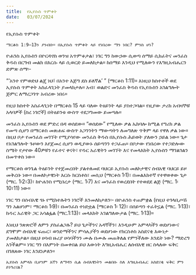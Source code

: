 ```yaml
---
title:  የኢየሱስ ጥምቀት
date:   03/07/2024
---
```


የኢየሱስ ጥምቀት

`ማርቆስ 1:9–13ን ያንብቡ። በኢየሱስ ጥምቀት ላይ የነበረው ማን ነበር? ምንስ ሆነ?`

ዮሐንስ ኢየሱስን በዮርዳኖስ ወንዝ አጥምቆታል፣ ነገር ግን ከውኃው ሲወጣ ሰማይ ሲከፈትና መንፈስ ቅዱስ በርግብ መልክ በእርሱ ላይ ሲወርድ ይመለከታል። ከሰማይ እንዲህ የሚለውን የእግዚአብሔርን ድምጽ ሰማ፡-

“‘አንተ የምወድህ ልጄ ነህ፤ በአንተ እጅግ ደስ ይለኛል’ ” (ማርቆስ 1:11)። እነዚህ ክስተቶች ወደ ኢየሱስ ጥምቀት አስፈላጊነት ያመላክታሉ። አብ፣ ወልድና መንፈስ ቅዱስ የኢየሱስን አገልግሎት ጅምር ለማረጋገጥ አብረው ነበሩ።

የዚህ ክስተት አስፈላጊነት በማርቆስ 15 ላይ ባለው ትዕይንት ላይ ያስተጋባል። የዚያው ታሪክ አብዛኞቹ አላባዎች (ስረ ነገሮች) በትዕይንቱ ውስጥ ተደጋግመው ይመጣሉ።

መንፈስ ኢየሱስን ወደ ምድረ በዳ ወሰደው። “ወሰደው” የሚለው ቃል ኤክባሎ ከሚል የግሪክ ቃል የመጣ ሲሆን በማርቆስ መጽሐፍ ውስጥ አጋንንትን ማውጣትን ለመግለጽ ጥቅም ላይ የዋለ ቃል ነው። በዚህ ቦታ የመንፈስ መገኘት የሚያሳየው መንፈስ ቅዱስ በኢየሱስ ሕይወት ያለውን ኃይል ነው። ጌታ የአገልግሎት ጉዞውን እየጀመረ ሲሆን ወዲያውኑ ሰይጣንን ተጋፈጠ። በቦታው የነበረው የተጋድሎው ስሜት የታየው 40ዎቹን የፈተና ቀናት፣ የዱር አራዊትን መገኘት እና የመላእክት ኢየሱስን ማገልገልን በመጥቀስ ነው።

የማርቆስ ወንጌል ትዕይንት የተጀመረበት ያልተለመደ ባህርይ ኢየሱስ መለኮታዊና ሰብአዊ ባህርይ ይዞ መቅረቡ ነው። በመለኮታዊነት እርሱ ክርስቶስ፣ መሲህ (ማርቆስ 1፡1)፣ በመልእክተኛ የተዋወቀው ጌታ (ማር. 1፡2፣3)፣ ከዮሐንስ የሚበረታ (ማር. 1፡7) እና መንፈስ የወረደበት የተወደደ ልጅ (ማር. 1፡10፣11) ነው።

ነገር ግን በሰብአዊ ጎኑ የሚከተሉትን ነገሮች እንመለከታለን፡- በዮሐንስ ተጠምቋል (የዚህ ተገላቢጦሽ ግን አልሆነም፣ ማርቆስ 1፡9)፣ በመንፈስ ተነድቷል (ማርቆስ 1፡ 12)፣ በሰይጣን ተፈትኗል (ማር. 1፡13)፣ ከዱር አራዊት ጋር አሳልፏል (ማር.1:13)፣ መላእክት አገልግለውታል (ማር. 1፡13)።

እነዚህ ንጽጽሮች ለምን ያስፈልጋሉ? ይህ ጌታችንና አዳኛችን፣ እንዲሁም አምላካችን ወደሆነውና ደግሞም ሰብአዊ ፍጡር፣ ወንድማችንና ምሳሌያችን ወደሆነው የክርስቶስ አስደናቂ እውነታ ያመለክታል። በዚህ ሀሳብ ዙሪያ ሀሳባችንን ሙሉ በሙሉ መጠቅለል የምንችለው እንዴት ነው? ማድረግ አንችልም። ነገር ግን በእምነት በመቀበል ይህ እውነት እግዚአብሔር ለሰብአዊ ዘር ስላለው ፍቅር በገለጸው ነገር እንደነቃለን።

`ኢየሱስ አምላክ ቢሆንም እኛን ለማዳን ሲል ሰብአዊነትን መልበሱ ስለ እግዚአብሔር አስደናቂ ፍቅር ምን ይነግረናል?`